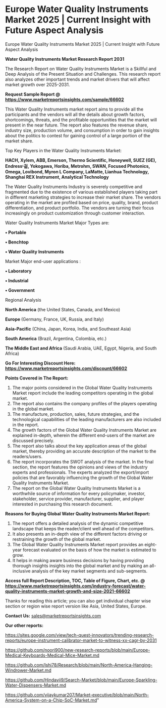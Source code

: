 # Europe Water Quality Instruments Market 2025 | Current Insight with Future Aspect Analysis
Europe Water Quality Instruments Market 2025 | Current Insight with Future Aspect Analysis

<strong>Water Quality Instruments Market Research Report 2031</strong>

The Research Report on Water Quality Instruments Market is a Skillful and Deep Analysis of the Present Situation and Challenges. This research report also analyzes other important trends and market drivers that will affect market growth over 2025-2031.

<strong>Request Sample Report @ <a href=https://www.marketreportsinsights.com/sample/66602>https://www.marketreportsinsights.com/sample/66602</a></strong>

This Water Quality Instruments market report aims to provide all the participants and the vendors will all the details about growth factors, shortcomings, threats, and the profitable opportunities that the market will present in the near future. The report also features the revenue share, industry size, production volume, and consumption in order to gain insights about the politics to contest for gaining control of a large portion of the market share.

Top Key Players in the Water Quality Instruments Market:

<strong>HACH, Xylem, ABB, Emerson, Thermo Scientific, Honeywell, SUEZ (GE), Endressᶫ걺, Yokogawa, Horiba, Metrohm, SWAN, Focused Photonics, Omega, Lovibond, Myron L Company, LaMatte, Lianhua Technology, Shanghai REX Instrument, Analytical Technology</strong>

The Water Quality Instruments Industry is severely competitive and fragmented due to the existence of various established players taking part in different marketing strategies to increase their market share. The vendors operating in the market are profiled based on price, quality, brand, product differentiation, and product portfolio. The vendors are turning their focus increasingly on product customization through customer interaction.

Water Quality Instruments Market Major Types are:

<strong>• Portable

• Benchtop

• Water Quality Instruments</strong>

Market Major end-user applications :

<strong>• Laboratory

• Industrial

• Government</strong>

Regional Analysis

</u><strong><b>North America</b></strong> (the United States, Canada, and Mexico)

<strong><b>Europe </b></strong>(Germany, France, UK, Russia, and Italy)

<strong><b>Asia-Pacific</b></strong> (China, Japan, Korea, India, and Southeast Asia)

<strong><b>South America</b></strong> (Brazil, Argentina, Colombia, etc.)

<strong><b>The Middle East and Africa</b></strong> (Saudi Arabia, UAE, Egypt, Nigeria, and South Africa)

<strong>Go For Interesting Discount Here: <a href=https://www.marketreportsinsights.com/discount/66602>https://www.marketreportsinsights.com/discount/66602</a></strong>

<strong>Points Covered in The Report:</strong>
<ol>
  <li>The major points considered in the Global Water Quality Instruments Market report include the leading competitors operating in the global market.</li>
  <li>The report also contains the company profiles of the players operating in the global market.</li>
  <li>The manufacture, production, sales, future strategies, and the technological capabilities of the leading manufacturers are also included in the report.</li>
  <li>The growth factors of the Global Water Quality Instruments Market are explained in-depth, wherein the different end-users of the market are discussed precisely.</li>
  <li>The report also talks about the key application areas of the global market, thereby providing an accurate description of the market to the readers/users.</li>
  <li>The report incorporates the SWOT analysis of the market. In the final section, the report features the opinions and views of the industry experts and professionals. The experts analyzed the export/import policies that are favorably influencing the growth of the Global Water Quality Instruments Market.</li>
  <li>The report on the Global Water Quality Instruments Market is a worthwhile source of information for every policymaker, investor, stakeholder, service provider, manufacturer, supplier, and player interested in purchasing this research document.</li>
</ol>
<strong>Reasons for Buying Global Water Quality Instruments Market Report:</strong>

<ol>
  <li>The report offers a detailed analysis of the dynamic competitive landscape that keeps the reader/client well ahead of the competitors.</li>
  <li>It also presents an in-depth view of the different factors driving or restraining the growth of the global market.</li>
  <li>The Global Water Quality Instruments Market report provides an eight-year forecast evaluated on the basis of how the market is estimated to grow.</li>
  <li>It helps in making aware business decisions by having providing thorough insights insights into the global market and by making an all-inclusive analysis of the key market segments and sub-segments.</li>
</ol>
<strong>Access full Report Description, TOC, Table of Figure, Chart, etc. @ <a href=https://www.marketreportsinsights.com/industry-forecast/water-quality-instruments-market-growth-and-size-2021-66602>https://www.marketreportsinsights.com/industry-forecast/water-quality-instruments-market-growth-and-size-2021-66602</a></strong>


Thanks for reading this article; you can also get individual chapter wise section or region wise report version like Asia, United States, Europe.

<strong>Contact Us:</strong>
sales@marketreportsinsights.com

<strong>Our other reports:</strong>

<a href=https://sites.google.com/view/tech-quest-innovators/trending-research-reports/europe-instrument-calibrator-market-to-witness-xx-cagr-by-2031>https://sites.google.com/view/tech-quest-innovators/trending-research-reports/europe-instrument-calibrator-market-to-witness-xx-cagr-by-2031</a>

<a href=https://github.com/noori900/new-research-reports/blob/main/Europe-Medical-Keyboards-Medical-Mice-Market.md>https://github.com/noori900/new-research-reports/blob/main/Europe-Medical-Keyboards-Medical-Mice-Market.md</a>

<a href=https://github.com/Ishi78/Research/blob/main/North-America-Hanging-Windrower-Market.md>https://github.com/Ishi78/Research/blob/main/North-America-Hanging-Windrower-Market.md</a>

<a href=https://github.com/Hindavii9/Search-Market/blob/main/Europe-Sparkling-Water-Dispensers-Market.md>https://github.com/Hindavii9/Search-Market/blob/main/Europe-Sparkling-Water-Dispensers-Market.md</a>

<a href=https://github.com/vijaykumar207/Market-executive/blob/main/North-America-System-on-a-Chip-SoC-Market.md>https://github.com/vijaykumar207/Market-executive/blob/main/North-America-System-on-a-Chip-SoC-Market.md</a>"
